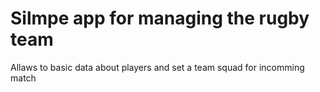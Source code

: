 # Silmpe app for managing the rugby team

Allaws to basic data about players and set a team squad for incomming match
